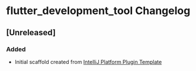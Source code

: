 <!-- Keep a Changelog guide -> https://keepachangelog.com -->

# flutter_development_tool Changelog

## [Unreleased]
### Added
- Initial scaffold created from [IntelliJ Platform Plugin Template](https://github.com/JetBrains/intellij-platform-plugin-template)
